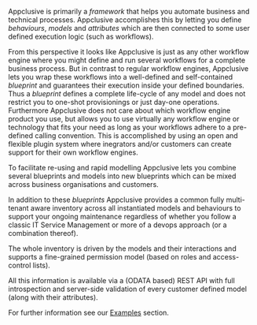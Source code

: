 Appclusive is primarily a *framework* that helps you automate business and technical processes. Appclusive accomplishes this by letting you define *behaviours*, *models* and *attributes* which are then connected to some user defined execution logic (such as workflows).

From this perspective it looks like Appclusive is just as any other workflow engine where you might define and run several workflows for a complete business process. But in contrast to regular workflow engines, Appclusive lets you wrap these workflows into a well-defined and self-contained *blueprint* and guarantees their execution inside your defined boundaries. Thus a *blueprint* defines a complete life-cycle of any model and does not restrict you to one-shot provisionings or just day-one operations. 
Furthermore Appclusive does not care about which workflow engine product you use, but allows you to use virtually any workflow engine or technology that fits your need as long as your workflows adhere to a pre-defined calling convention. This is accomplished by using an open and flexible plugin system where inegrators and/or customers can create support for their own workflow engines. 

To facilitate re-using and rapid modelling Appclusive lets you combine several blueprints and models into new blueprints which can be mixed across business organisations and customers.

In addition to these *blueprints* Appclusive provides a common fully multi-tenant aware inventory across all instantiated models and behaviours to support your ongoing maintenance regardless of whether you follow a classic IT Service Management or more of a devops approach (or a combination thereof).

The whole inventory is driven by the models and their interactions and supports a fine-grained permission model (based on roles and access-control lists).

All this information is available via a (ODATA based) REST API with full introspection and server-side validation of every customer defined model (along with their attributes).

For further information see our [Examples](./Examples/Examples) section.

